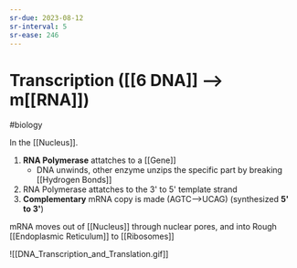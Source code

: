 ```yaml
---
sr-due: 2023-08-12
sr-interval: 5
sr-ease: 246
---
```

# Transcription ([[6 DNA]] --> m[[RNA]])
#biology 

In the [[Nucleus]].
1. **RNA Polymerase** attatches to a [[Gene]] 
	- DNA unwinds, other enzyme unzips the specific part by breaking [[Hydrogen Bonds]] 
2. RNA Polymerase attatches to the 3' to 5' template strand 
3. **Complementary** mRNA copy is made (AGTC-->UCAG) (synthesized **5' to 3'**)

mRNA moves out of [[Nucleus]] through nuclear pores, and into Rough [[Endoplasmic Reticulum]] to [[Ribosomes]] 

![[DNA_Transcription_and_Translation.gif]]